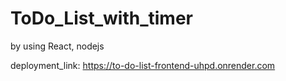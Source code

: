# ToDo_List_with_timer
by using React, nodejs

deployment_link: https://to-do-list-frontend-uhpd.onrender.com
